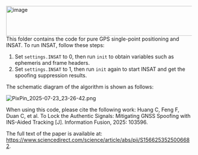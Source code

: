 <img width="2472" height="81" alt="image" src="https://github.com/user-attachments/assets/b842a262-8c37-477a-85a0-ebc4801f3039" />This folder contains the code for pure GPS single-point positioning and INSAT. To run INSAT, follow these steps:

1. Set `settings.INSAT` to 0, then run `init` to obtain variables such as ephemeris and frame headers.
2. Set `settings.INSAT` to 1, then run `init` again to start INSAT and get the spoofing suppression results.

The schematic diagram of the algorithm is shown as follows:

![PixPin_2025-07-23_23-26-42.png](https://youke1.picui.cn/s1/2025/07/23/6881039f62ea3.png)

When using this code, please cite the following work: 
Huang C, Feng F, Duan C, et al. To Lock the Authentic Signals: Mitigating GNSS Spoofing with INS-Aided Tracking [J]. Information Fusion, 2025: 103596. 

The full text of the paper is available at: https://www.sciencedirect.com/science/article/abs/pii/S1566253525006682.
